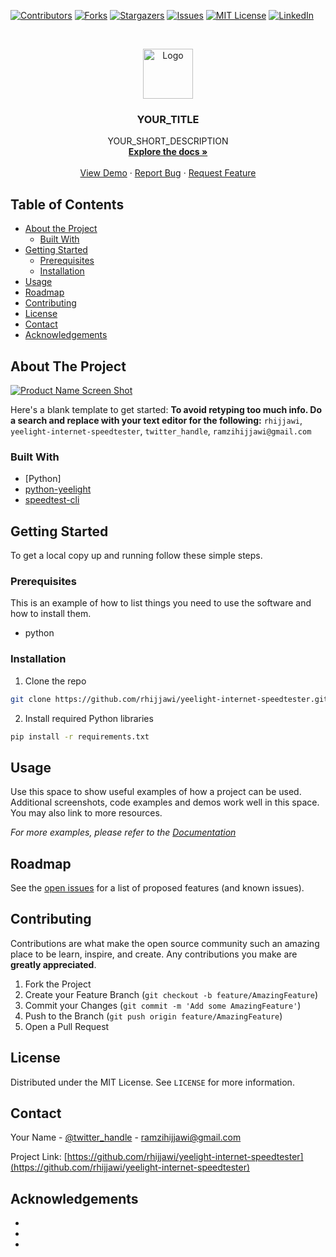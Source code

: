 <!--
*** Thanks for checking out this README Template. If you have a suggestion that would
*** make this better, please fork the repo and create a pull request or simply open
*** an issue with the tag "enhancement".
*** Thanks again! Now go create something AMAZING! :D
***
***
***
*** To avoid retyping too much info. Do a search and replace for the following:
*** rhijjawi, yeelight-internet-speedtester, twitter_handle, ramzihijjawi@gmail.com
-->





<!-- PROJECT SHIELDS -->
<!--
*** I'm using markdown "reference style" links for readability.
*** Reference links are enclosed in brackets [ ] instead of parentheses ( ).
*** See the bottom of this document for the declaration of the reference variables
*** for contributors-url, forks-url, etc. This is an optional, concise syntax you may use.
*** https://www.markdownguide.org/basic-syntax/#reference-style-links
-->
[![Contributors][contributors-shield]][contributors-url]
[![Forks][forks-shield]][forks-url]
[![Stargazers][stars-shield]][stars-url]
[![Issues][issues-shield]][issues-url]
[![MIT License][license-shield]][license-url]
[![LinkedIn][linkedin-shield]][linkedin-url]



<!-- PROJECT LOGO -->
<br />
<p align="center">
  <a href="https://github.com/rhijjawi/yeelight-internet-speedtester">
    <img src="images/logo.png" alt="Logo" width="80" height="80">
  </a>

  <h3 align="center">YOUR_TITLE</h3>

  <p align="center">
    YOUR_SHORT_DESCRIPTION
    <br />
    <a href="https://github.com/rhijjawi/yeelight-internet-speedtester"><strong>Explore the docs »</strong></a>
    <br />
    <br />
    <a href="https://github.com/rhijjawi/yeelight-internet-speedtester">View Demo</a>
    ·
    <a href="https://github.com/rhijjawi/yeelight-internet-speedtester/issues">Report Bug</a>
    ·
    <a href="https://github.com/rhijjawi/yeelight-internet-speedtester/issues">Request Feature</a>
  </p>
</p>



<!-- TABLE OF CONTENTS -->
## Table of Contents

* [About the Project](#about-the-project)
  * [Built With](#built-with)
* [Getting Started](#getting-started)
  * [Prerequisites](#prerequisites)
  * [Installation](#installation)
* [Usage](#usage)
* [Roadmap](#roadmap)
* [Contributing](#contributing)
* [License](#license)
* [Contact](#contact)
* [Acknowledgements](#acknowledgements)



<!-- ABOUT THE PROJECT -->
## About The Project

[![Product Name Screen Shot][product-screenshot]](https://example.com)

Here's a blank template to get started:
**To avoid retyping too much info. Do a search and replace with your text editor for the following:**
`rhijjawi`, `yeelight-internet-speedtester`, `twitter_handle`, `ramzihijjawi@gmail.com`


### Built With
* [Python]
* [python-yeelight]()
* [speedtest-cli]()



<!-- GETTING STARTED -->
## Getting Started

To get a local copy up and running follow these simple steps.

### Prerequisites

This is an example of how to list things you need to use the software and how to install them.
* python


### Installation

1. Clone the repo
```sh
git clone https://github.com/rhijjawi/yeelight-internet-speedtester.git
```
2. Install required Python libraries
```sh
pip install -r requirements.txt
```



<!-- USAGE EXAMPLES -->
## Usage

Use this space to show useful examples of how a project can be used. Additional screenshots, code examples and demos work well in this space. You may also link to more resources.

_For more examples, please refer to the [Documentation](https://example.com)_



<!-- ROADMAP -->
## Roadmap

See the [open issues](https://github.com/rhijjawi/yeelight-internet-speedtester/issues) for a list of proposed features (and known issues).



<!-- CONTRIBUTING -->
## Contributing

Contributions are what make the open source community such an amazing place to be learn, inspire, and create. Any contributions you make are **greatly appreciated**.

1. Fork the Project
2. Create your Feature Branch (`git checkout -b feature/AmazingFeature`)
3. Commit your Changes (`git commit -m 'Add some AmazingFeature'`)
4. Push to the Branch (`git push origin feature/AmazingFeature`)
5. Open a Pull Request



<!-- LICENSE -->
## License

Distributed under the MIT License. See `LICENSE` for more information.



<!-- CONTACT -->
## Contact

Your Name - [@twitter_handle](https://twitter.com/twitter_handle) - ramzihijjawi@gmail.com

Project Link: [https://github.com/rhijjawi/yeelight-internet-speedtester](https://github.com/rhijjawi/yeelight-internet-speedtester)



<!-- ACKNOWLEDGEMENTS -->
## Acknowledgements

* []()
* []()
* []()





<!-- MARKDOWN LINKS & IMAGES -->
<!-- https://www.markdownguide.org/basic-syntax/#reference-style-links -->
[contributors-shield]: https://img.shields.io/github/contributors/rhijjawi/repo.svg?style=flat-square
[contributors-url]: https://github.com/rhijjawi/repo/graphs/contributors
[forks-shield]: https://img.shields.io/github/forks/rhijjawi/repo.svg?style=flat-square
[forks-url]: https://github.com/rhijjawi/repo/network/members
[stars-shield]: https://img.shields.io/github/stars/rhijjawi/repo.svg?style=flat-square
[stars-url]: https://github.com/rhijjawi/repo/stargazers
[issues-shield]: https://img.shields.io/github/issues/rhijjawi/repo.svg?style=flat-square
[issues-url]: https://github.com/rhijjawi/repo/issues
[license-shield]: https://img.shields.io/github/license/rhijjawi/repo.svg?style=flat-square
[license-url]: https://github.com/rhijjawi/repo/blob/master/LICENSE.txt
[linkedin-shield]: https://img.shields.io/badge/-LinkedIn-black.svg?style=flat-square&logo=linkedin&colorB=555
[linkedin-url]: https://linkedin.com/in/rhijjawi
[product-screenshot]: images/screenshot.png
